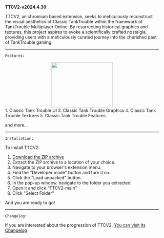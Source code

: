 **TTCV2**-**v2024.4.30**

TTCV2, an chromium based extension, seeks to meticulously reconstruct the visual aesthetics of Classic TankTrouble within the framework of TankTrouble Multiplayer Online. By resurrecting historical graphics and textures, this project aspires to evoke a scientifically crafted nostalgia, providing users with a meticulously curated journey into the cherished past of TankTrouble gaming.
****
`Features:`
<div align="center">
  <img width="200" height="150" src="https://raw.githubusercontent.com/kamarov-therussiantank/TTCV2/main/src/image1.png">
</div>
1. Classic Tank Trouble UI
3. Classic Tank Trouble Graphics
4. Classic Tank Trouble Textures
5. Classic Tank Trouble Features

and more...

****

`Installation:`

To install TTCV2:

1. [Download the ZIP archive](https://github.com/kamarov-therussiantank/ClassicTankTrouble-V2/archive/refs/heads/main.zip)
2. Extract the ZIP archive to a location of your choice.  
3. Navigate to your browser's extension menu.  
4. Find the "Developer mode" button and turn it on.  
5. Click the "Load unpacked" button.  
6. In the pop-up window, navigate to the folder you extracted.  
7. Open it and click "TTCV2-main"  
8. Click "Select Folder"

And you are ready to go!
****
`Changelog:`

If you are interested about the progression of TTCV2. [You can visit its Changelog](https://github.com/kamarov-therussiantank/TTCV2/blob/main/CHANGELOG.md)
